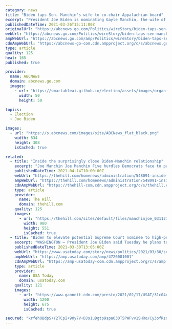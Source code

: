 ```yaml
---
category: news
title: "Biden taps Sen. Manchin's wife to co-chair Appalachian board"
excerpt: "President Joe Biden is nominating Gayle Manchin, the wife of West Virginia Sen. Joe Manchin, to be the co-chair of the Appalachian Regional Commission WASHINGTON -- President Joe Biden is ..."
publishedDateTime: 2021-03-26T15:11:00Z
originalUrl: "https://abcnews.go.com/Politics/wireStory/biden-taps-sen-manchins-wife-chair-appalachian-board-76704226"
webUrl: "https://abcnews.go.com/Politics/wireStory/biden-taps-sen-manchins-wife-chair-appalachian-board-76704226"
ampWebUrl: "https://abcnews.go.com/amp/Politics/wireStory/biden-taps-sen-manchins-wife-chair-appalachian-board-76704226"
cdnAmpWebUrl: "https://abcnews-go-com.cdn.ampproject.org/c/s/abcnews.go.com/amp/Politics/wireStory/biden-taps-sen-manchins-wife-chair-appalachian-board-76704226"
type: article
quality: 125
heat: 165
published: true

provider:
  name: ABCNews
  domain: abcnews.go.com
  images:
    - url: "https://smartableai.github.io/election/assets/images/organizations/abcnews.go.com-50x50.jpg"
      width: 50
      height: 50

topics:
  - Election
  - Joe Biden

images:
  - url: "https://s.abcnews.com/images/site/ABCNews_flat_black.png"
    width: 834
    height: 308
    isCached: true

related:
  - title: "Inside the surprisingly close Biden-Manchin relationship"
    excerpt: "Joe Manchin Joe Manchin Five hurdles Democrats face to pass an infrastructure bill Nixed Interior nominee appointed to different department role Against mounting odds, Biden seeks GOP support ..."
    publishedDateTime: 2021-04-14T10:00:00Z
    webUrl: "https://thehill.com/homenews/administration/548091-inside-the-surprisingly-close-biden-manchin-relationship"
    ampWebUrl: "https://thehill.com/homenews/administration/548091-inside-the-surprisingly-close-biden-manchin-relationship?amp"
    cdnAmpWebUrl: "https://thehill-com.cdn.ampproject.org/c/s/thehill.com/homenews/administration/548091-inside-the-surprisingly-close-biden-manchin-relationship?amp"
    type: article
    provider:
      name: The Hill
      domain: thehill.com
    quality: 125
    images:
      - url: "https://thehill.com/sites/default/files/manchinjoe_031121gn5_lead.jpg"
        width: 980
        height: 551
        isCached: true
  - title: "Biden to elevate potential Supreme Court nominee to high-profile appeals court"
    excerpt: "WASHINGTON – President Joe Biden said Tuesday he plans to nominate a prominent judge to the federal appellate bench, a promotion that is sure to stir speculation about her potential future nomination for the Supreme Court. U.S. District Court Judge ..."
    publishedDateTime: 2021-03-30T13:05:00Z
    webUrl: "https://www.usatoday.com/story/news/politics/2021/03/30/supreme-court-biden-name-ketanji-brown-jackson-d-c-circuit/4726081001/"
    ampWebUrl: "https://amp.usatoday.com/amp/4726081001"
    cdnAmpWebUrl: "https://amp-usatoday-com.cdn.ampproject.org/c/s/amp.usatoday.com/amp/4726081001"
    type: article
    provider:
      name: USA Today
      domain: usatoday.com
    quality: 121
    images:
      - url: "https://www.gannett-cdn.com/presto/2021/02/17/USAT/31c04e62-2732-4336-9a7e-4d48180a412d-GettyImages-1230995190.jpg?auto=webp&crop=4424,2489,x0,y0&format=pjpg&width=1200"
        width: 1200
        height: 675
        isCached: true

secured: "krfehOBdpS+Y2TCpI+9Oy7V+DJs1uDgtp9spaO30T5PWFvv1SHRo/Cy3ofRzddm5W3ADqxep+UQCiXWDWsmCEsdAxHiFcEaLk9mXu1eqnapspHiNGILtyAXdp1MFwd4kUvsP86x/SnqWjuMDuLDejTU8Bsj6vbgXSHbRMl7dYFquZilhvuCno6Riya0031pMQWZhU5LhrTiInZjSHvtllD7PzQ87I3IkDXDK1C2k68kL+QnsYMMOhJJLHKnHp2jls6ECmKzfQ5zUg1C64pDp+SCAoT9oTNXVMF2ygNJP3FYEhYbUE8H3mTvPWlWxWeY+mLT9LwG51+s3E3ag1MORJpc2hP5uVrY6CUCvb4oKZFs=;5LsX62dqu2zD4BViuxIrIg=="
---
```


